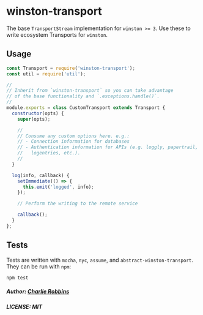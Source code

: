 # winston-transport

The base `TransportStream` implementation for `winston >= 3`. Use these to
write ecosystem Transports for `winston`.

## Usage

```js
const Transport = require('winston-transport');
const util = require('util');

//
// Inherit from `winston-transport` so you can take advantage
// of the base functionality and `.exceptions.handle()`.
//
module.exports = class CustomTransport extends Transport {
  constructor(opts) {
    super(opts);

    //
    // Consume any custom options here. e.g.:
    // - Connection information for databases
    // - Authentication information for APIs (e.g. loggly, papertrail,
    //   logentries, etc.).
    //
  }

  log(info, callback) {
    setImmediate(() => {
      this.emit('logged', info);
    });

    // Perform the writing to the remote service

    callback();
  }
};
```

## Tests

Tests are written with `mocha`, `nyc`, `assume`, and
`abstract-winston-transport`. They can be run with `npm`:

```bash
npm test
```

##### Author: [Charlie Robbins](https://github.com/indexzero)

##### LICENSE: MIT
